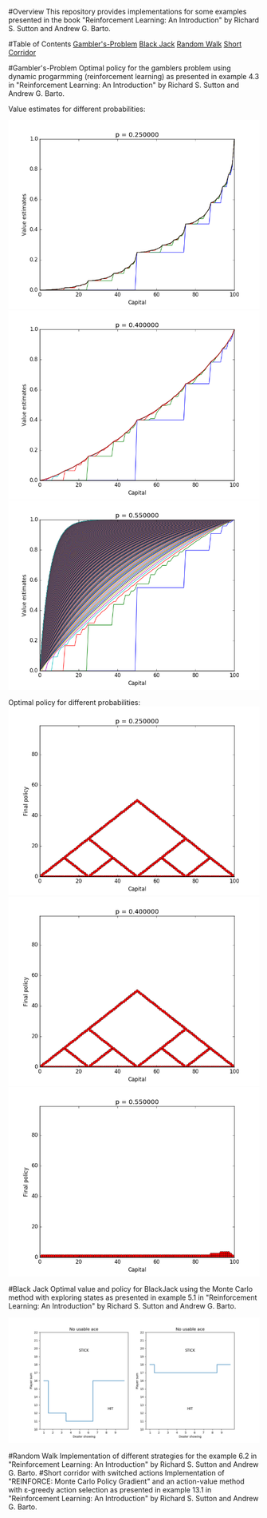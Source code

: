 #Overview
This repository provides implementations for some examples presented in the book "Reinforcement Learning: An Introduction" by Richard S. Sutton and Andrew G. Barto.

#Table of Contents
[Gambler's-Problem](#gamblers)
[Black Jack](#blackjack)
[Random Walk](#randomwalk)
[Short Corridor](#shortcorridor)

<a name="gamblers"/>
#Gambler's-Problem
Optimal policy for the gamblers problem using dynamic progarmming (reinforcement learning) as presented in  example 4.3 in "Reinforcement Learning: An Introduction" by Richard S. Sutton and Andrew G. Barto.

Value estimates for different probabilities:

![alt text](https://github.com/ChrisL1986/Reinforcement-learning/blob/images/value_p0.25.png)
![alt text](https://github.com/ChrisL1986/Reinforcement-learning/blob/images/value_p0.4.png)
![alt text](https://github.com/ChrisL1986/Reinforcement-learning/blob/images/value_p0.55.png)

Optimal policy for different probabilities:
![alt text](https://github.com/ChrisL1986/Reinforcement-learning/blob/images/policy_p0.25.png)
![alt text](https://github.com/ChrisL1986/Reinforcement-learning/blob/images/policy_p0.4.png)
![alt text](https://github.com/ChrisL1986/Reinforcement-learning/blob/images/policy_p0.55.png)

<a name="blackjack"/>
#Black Jack
Optimal value and policy for BlackJack using the Monte Carlo method with exploring states as presented in  example 5.1 in "Reinforcement Learning: An Introduction" by Richard S. Sutton and Andrew G. Barto. 

![alt text](https://github.com/ChrisL1986/Reinforcement-learning/blob/images/policy.png)

<a name="shortcorridor"/>
#Random Walk
Implementation of different strategies for the example 6.2  in "Reinforcement Learning: An Introduction" by Richard S. Sutton and Andrew G. Barto. 

<a name="shortcorridor"/>
#Short corridor with switched actions
Implementation of "REINFORCE: Monte Carlo Policy Gradient" and an action-value method with ε-greedy action selection as presented in example 13.1 in "Reinforcement Learning: An Introduction" by Richard S. Sutton and Andrew G. Barto. 

